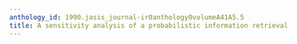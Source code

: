 ```yaml
---
anthology_id: 1990.jasis_journal-ir0anthology0volumeA41A5.5
title: A sensitivity analysis of a probabilistic information retrieval system
---
```

